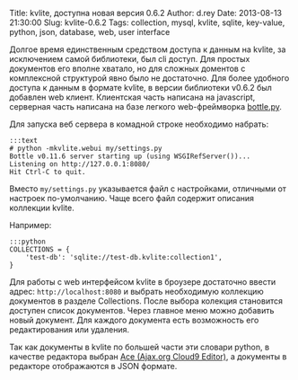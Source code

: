 Title: kvlite, доступна новая версия 0.6.2
Author: d.rey
Date: 2013-08-13 21:30:00
Slug: kvlite-0.6.2
Tags: collection, mysql, kvlite, sqlite, key-value, python, json, database, web, user interface

Долгое время единственным средством доступа к данным на kvlite, за исключением самой библиотеки, был cli доступ. Для 
простых документов его вполне хватало, но для сложных доментов с комплексной структурой явно было не достаточно. Для 
более удобного доступа к данным в формате kvlite, в версии библиотеки v0.6.2 был добавлен web клиент. Клиентская часть 
написана на javascript, серверная часть написана на базе легкого web-фреймворка [bottle.py](http://bottlepy.org/docs/dev/). 

Для запуска веб сервера в комадной строке необходимо набрать:

    :::text
    # python -mkvlite.webui my/settings.py
    Bottle v0.11.6 server starting up (using WSGIRefServer())...
    Listening on http://127.0.0.1:8080/
    Hit Ctrl-C to quit.

Вместо `my/settings.py` указывается файл с настройками, отличными от настроек по-умолчанию. Чаще всего файл содержит
описания коллекции kvlite.

Например:

    :::python
    COLLECTIONS = {
        'test-db': 'sqlite://test-db.kvlite:collection1',
    }

Для работы с web интерфейсом kvlite в броузере достаточно ввести адрес: `http://localhost:8080` и выбрать 
необходимую коллекцию документов в разделе Collections. После выбора колекция становится доступен список документов. 
Через главное меню можно добавить новый документ. Для каждого документа есть возможность его редактирования или 
удаления.

Так как документы в kvlite по большей части эти словари python, в качестве редактора выбран 
[Ace (Ajax.org Cloud9 Editor)](http://ace.c9.io), а документы в редакторе отображаются в JSON формате.
